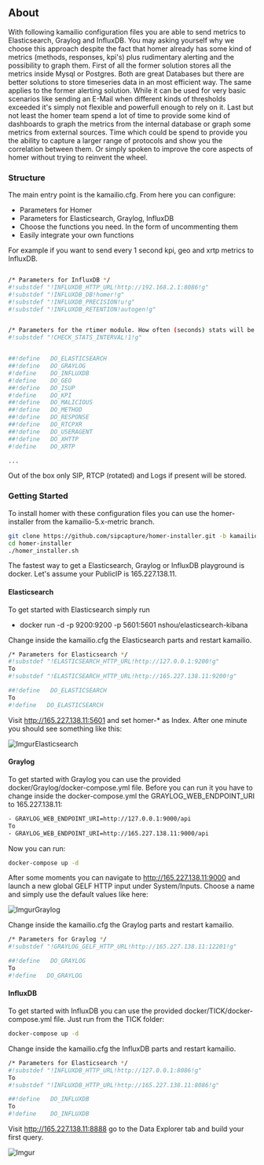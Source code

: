 
## About
With following kamailio configuration files you are able to send metrics to Elasticsearch, Graylog and InfluxDB. 
You may asking yourself why we choose this approach despite the fact that homer already has some kind of metrics 
(methods, responses, kpi's) plus rudimentary alerting and the possibility to graph them. First of all the former 
solution stores all the metrics inside Mysql or Postgres. Both are great Databases but there are better solutions 
to store timeseries data in an most efficient way. The same applies to the former alerting solution. While it can 
be used for very basic scenarios like sending an E-Mail when different kinds of thresholds exceeded it's simply 
not flexible and powerfull enough to rely on it. Last but not least the homer team spend a lot of time to provide 
some kind of dashboards to graph the metrics from the internal database or graph some metrics from external sources.
Time which could be spend to provide you the ability to capture a larger range of protocols and show you the 
correlation between them. Or simply spoken to improve the core aspects of homer without trying to reinvent the wheel.

### Structure
The main entry point is the kamailio.cfg. From here you can configure:

* Parameters for Homer
* Parameters for Elasticsearch, Graylog, InfluxDB
* Choose the functions you need. In the form of uncommenting them
* Easily integrate your own functions

For example if you want to send every 1 second kpi, geo and xrtp metrics to InfluxDB.

```bash

/* Parameters for InfluxDB */
#!substdef "!INFLUXDB_HTTP_URL!http://192.168.2.1:8086!g"
#!substdef "!INFLUXDB_DB!homer!g"
#!substdef "!INFLUXDB_PRECISION!u!g"
#!substdef "!INFLUXDB_RETENTION!autogen!g"


/* Parameters for the rtimer module. How often (seconds) stats will be send. */
#!substdef "!CHECK_STATS_INTERVAL!1!g"


##!define   DO_ELASTICSEARCH
##!define   DO_GRAYLOG
#!define    DO_INFLUXDB
#!define    DO_GEO
##!define   DO_ISUP
#!define    DO_KPI
##!define   DO_MALICIOUS
##!define   DO_METHOD
##!define   DO_RESPONSE
##!define   DO_RTCPXR
##!define   DO_USERAGENT
##!define   DO_XHTTP
#!define    DO_XRTP

...

```


Out of the box only SIP, RTCP (rotated) and Logs if present will be stored.

### Getting Started

To install homer with these configuration files you can use the homer-installer from the 
kamailio-5.x-metric branch.

```bash
git clone https://github.com/sipcapture/homer-installer.git -b kamailio-5.x-metric
cd homer-installer
./homer_installer.sh
```

The fastest way to get a Elasticsearch, Graylog or InfluxDB playground is docker. Let's 
assume your PublicIP is 165.227.138.11.

#### Elasticsearch

To get started with Elasticsearch simply run

* docker run -d -p 9200:9200 -p 5601:5601 nshou/elasticsearch-kibana

Change inside the kamailio.cfg the Elasticsearch parts and restart kamailio.

```bash
/* Parameters for Elasticsearch */
#!substdef "!ELASTICSEARCH_HTTP_URL!http://127.0.0.1:9200!g"
To
#!substdef "!ELASTICSEARCH_HTTP_URL!http://165.227.138.11:9200!g"

##!define   DO_ELASTICSEARCH
To
#!define   DO_ELASTICSEARCH
```

Visit http://165.227.138.11:5601 and set homer-* as Index. After one minute you should see
something like this:

![ImgurElasticsearch](http://i.imgur.com/GSsmZUA.png)

#### Graylog

To get started with Graylog you can use the provided docker/Graylog/docker-compose.yml 
file. Before you can run it you have to change inside the docker-compose.yml the 
GRAYLOG_WEB_ENDPOINT_URI to 165.227.138.11:

```bash
- GRAYLOG_WEB_ENDPOINT_URI=http://127.0.0.1:9000/api
To
- GRAYLOG_WEB_ENDPOINT_URI=http://165.227.138.11:9000/api
```

Now you can run:

```bash
docker-compose up -d
```


After some moments you can navigate to http://165.227.138.11:9000 and launch a new global GELF HTTP input under System/Inputs. Choose a name and simply use the default values like here:

![ImgurGraylog](http://i.imgur.com/AX0GTN2.png)

Change inside the kamailio.cfg the Graylog parts and restart kamailio.

```bash
/* Parameters for Graylog */
#!substdef "!GRAYLOG_GELF_HTTP_URL!http://165.227.138.11:12201!g"

##!define   DO_GRAYLOG
To
#!define   DO_GRAYLOG
```

#### InfluxDB

To get started with InfluxDB you can use the provided docker/TICK/docker-compose.yml 
file. Just run from the TICK folder:


```bash
docker-compose up -d
```

Change inside the kamailio.cfg the InfluxDB parts and restart kamailio.

```bash
/* Parameters for Elasticsearch */
#!substdef "!INFLUXDB_HTTP_URL!http://127.0.0.1:8086!g"
To
#!substdef "!INFLUXDB_HTTP_URL!http://165.227.138.11:8086!g"

##!define 	DO_INFLUXDB
To
#!define 	DO_INFLUXDB
```

Visit http://165.227.138.11:8888 go to the Data Explorer tab and build your first query.

![Imgur](http://i.imgur.com/vbegi8G.png)